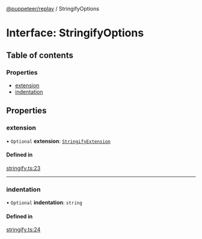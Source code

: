 [@puppeteer/replay](../README.md) / StringifyOptions

# Interface: StringifyOptions

## Table of contents

### Properties

- [extension](StringifyOptions.md#extension)
- [indentation](StringifyOptions.md#indentation)

## Properties

### extension

• `Optional` **extension**: [`StringifyExtension`](../classes/StringifyExtension.md)

#### Defined in

[stringify.ts:23](https://github.com/puppeteer/replay/blob/main/src/stringify.ts#L23)

___

### indentation

• `Optional` **indentation**: `string`

#### Defined in

[stringify.ts:24](https://github.com/puppeteer/replay/blob/main/src/stringify.ts#L24)

